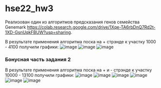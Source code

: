 # hse22_hw3

Реализован один из алгоритмов предсказания генов семейства Genemark https://colab.research.google.com/drive/1Xqe-TA6rbDnQ7Rd2t-1XD-GsnUqkFBUW?usp=sharing.

В результате применения алгоритма поска на + стрэнде к участку 1000 - 4100 получили графики:
![image](https://user-images.githubusercontent.com/114621114/200198919-794c32d5-637d-495c-8f7c-d704481b6dc8.png)
![image](https://user-images.githubusercontent.com/114621114/200198955-8ee1ff1f-f131-4801-97bb-3e13802d4787.png)
![image](https://user-images.githubusercontent.com/114621114/200198984-cd9a98f5-f628-419c-b76a-8c52bb09a035.png)

### Бонусная часть задания 2
В результате применения алгоритма поска на + и - стрэнде к участку 10000 - 13100 получили графики:
![image](https://user-images.githubusercontent.com/114621114/200199125-0cb334fb-a715-4d51-992d-c0550c015d9a.png)
![image](https://user-images.githubusercontent.com/114621114/200199155-1f74b60d-484d-47db-869e-b39d2792c4e4.png)
![image](https://user-images.githubusercontent.com/114621114/200199179-34f4e2ac-f432-4586-8d61-73ae8a615fc0.png)
![image](https://user-images.githubusercontent.com/114621114/200199203-4076b133-f213-465f-a3ad-dcf9afc034bc.png)
![image](https://user-images.githubusercontent.com/114621114/200199225-614d01a5-ddb1-43de-b8f5-5a834cf96d05.png)
![image](https://user-images.githubusercontent.com/114621114/200199253-74f19e0f-dcdc-470a-8cfa-54eaee4f6571.png)
